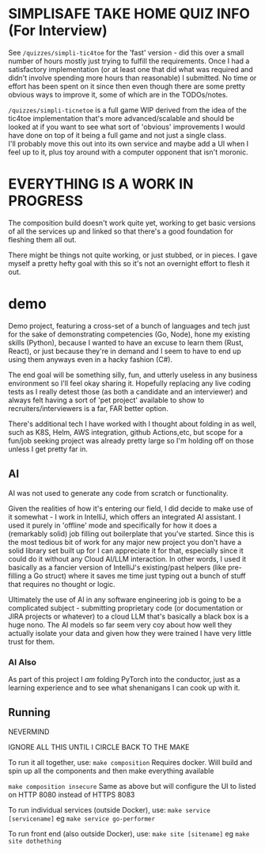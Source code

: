 # SIMPLISAFE TAKE HOME QUIZ INFO (For Interview)
See `/quizzes/simpli-tic4toe` for the 'fast' version - did this over a small number of hours mostly
just trying to fulfill the requirements.  Once I had a satisfactory implementation (or at least one that
did what was required and didn't involve spending more hours than reasonable) I submitted. No
time or effort has been spent on it since then even though there are some pretty obvious ways to improve it, some
of which are in the TODOs/notes.

`/quizzes/simpli-ticnetoe` is a full game WIP derived from the idea of the tic4toe implementation 
that's more advanced/scalable and should be looked at if you want to see what sort of 'obvious' improvements
I would have done on top of it being a full game and not just a single class.  
I'll probably move this out into its own service and maybe add a UI when I feel up to it, plus toy around
with a computer opponent that isn't moronic.

# EVERYTHING IS A WORK IN PROGRESS
The composition build doesn't work quite yet, working to get basic versions of all the services up and linked
so that there's a good foundation for fleshing them all out.

There might be things not quite working, or just stubbed, or in pieces.  I gave myself a pretty hefty goal with this
so it's not an overnight effort to flesh it out.

# demo
Demo project, featuring a cross-set of a bunch of languages and tech just for the sake of demonstrating 
competencies (Go, Node), hone my existing skills (Python), because I wanted to have an excuse to learn them 
(Rust, React), or just because they're in demand and I seem to have to end up using them anyways even in a 
hacky fashion (C#).

The end goal will be something silly, fun, and utterly useless in any business environment so I'll feel okay sharing
it.  Hopefully replacing any live coding tests as I really detest those (as both a candidate and an interviewer) and
always felt having a sort of 'pet project' available to show to recruiters/interviewers is a far, FAR better option.

There's additional tech I have worked with I thought about folding in as well, such as K8S, Helm, AWS integration,
github Actions,etc, but scope for a fun/job seeking project was already pretty large so I'm holding off on those
unless I get pretty far in.

## AI

AI was not used to generate any code from scratch or functionality.

Given the realities of how it's entering our field, I did decide to make use of it somewhat - 
I work in IntelliJ, which offers an integrated AI assistant.  I used it purely in 'offline' mode and specifically
for how it does a (remarkably solid) job filling out boilerplate that you've started.  Since this is the most tedious
bit of work for any major new project you don't have a solid library set built up for I can appreciate it for that,
especially since it could do it without any Cloud AI/LLM interaction.  In other words, I used it basically
as a fancier version of IntelliJ's existing/past helpers (like pre-filling a Go struct) where it saves me time
just typing out a bunch of stuff that requires no thought or logic.

Ultimately the use of AI in any software engineering job is going to be a complicated subject - submitting proprietary
code (or documentation or JIRA projects or whatever) to a cloud LLM that's basically a black box is a huge nono. 
The AI models so far seem very coy about how well they actually isolate your data and given how they were trained
I have very little trust for them.

### AI Also

As part of this project I *am* folding PyTorch into the conductor, just as a learning experience and to see what
shenanigans I can cook up with it.

## Running

NEVERMIND

IGNORE ALL THIS UNTIL I CIRCLE BACK TO THE MAKE

To run it all together, use:
`make composition`
Requires docker.  Will build and spin up all the components and then make everything available

`make composition insecure`
Same as above but will configure the UI to listed on HTTP 8080 instead of HTTPS 8083

To run individual services (outside Docker), use:
`make service [servicename]`
eg `make service go-performer`

To run front end (also outside Docker), use:
`make site [sitename]`
eg `make site dothething`

